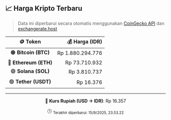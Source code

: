 

<!-- HARGA_KRIPTO -->
## 📈 Harga Kripto Terbaru

> Data ini diperbarui secara otomatis menggunakan [CoinGecko API](https://www.coingecko.com/) dan [exchangerate.host](https://exchangerate.host/)

<div align="center">

| 🪙 Token | 💰 Harga (IDR) |
|:------:|---------------:|
| 🟠 **Bitcoin (BTC)**   | Rp 1.880.294.776 |
| 🔵 **Ethereum (ETH)**  | Rp 73.710.932 |
| 🟣 **Solana (SOL)**    | Rp 3.810.737 |
| 🟢 **Tether (USDT)**   | Rp 16.376 |

---

💱 **Kurs Rupiah (USD → IDR)**: Rp 16.357

🕒 <sub>Terakhir diperbarui: 15/9/2025, 23.53.22</sub>

</div>
<!-- /HARGA_KRIPTO -->